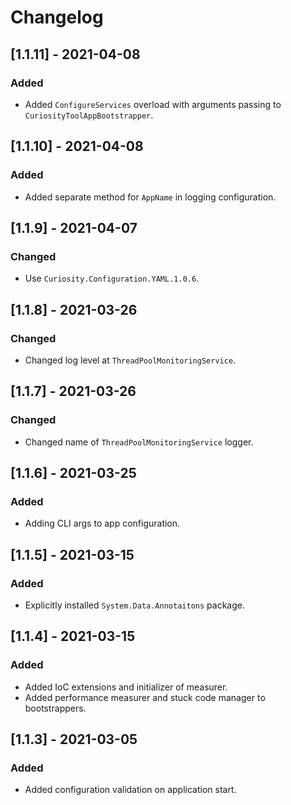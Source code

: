 # Changelog

## [1.1.11] - 2021-04-08

### Added

- Added `ConfigureServices` overload with arguments passing to `CuriosityToolAppBootstrapper`.

## [1.1.10] - 2021-04-08

### Added

- Added separate method for `AppName` in logging configuration.

## [1.1.9] - 2021-04-07

### Changed

- Use `Curiosity.Configuration.YAML.1.0.6`.

## [1.1.8] - 2021-03-26

### Changed 

- Changed log level at `ThreadPoolMonitoringService`.

## [1.1.7] - 2021-03-26

### Changed 

- Changed name of `ThreadPoolMonitoringService` logger.

## [1.1.6] - 2021-03-25

### Added 

- Adding CLI args to app configuration.

## [1.1.5] - 2021-03-15

### Added 

- Explicitly installed `System.Data.Annotaitons` package.

## [1.1.4] - 2021-03-15

### Added 

- Added IoC extensions and initializer of measurer.
- Added performance measurer and stuck code manager to bootstrappers.

## [1.1.3] - 2021-03-05

### Added 

- Added configuration validation on application start.
